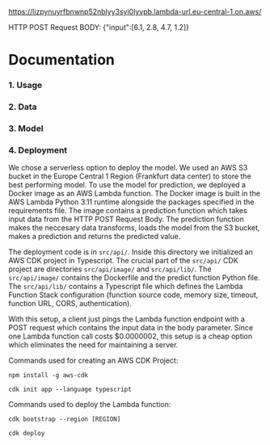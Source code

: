 https://lizpynuyrfbnwnp52nblyy3syi0lyvpb.lambda-url.eu-central-1.on.aws/

HTTP POST Request BODY: {"input":[6.1, 2.8, 4.7, 1.2]}



# Documentation

### 1. Usage

### 2. Data

### 3. Model

### 4. Deployment

We chose a serverless option to deploy the model. We used an AWS S3 bucket in the Europe Central 1 Region (Frankfurt data center) to store the best performing model. To use the model for prediction, we deployed a Docker image as an AWS Lambda function. The Docker image is built in the AWS Lambda Python 3.11 runtime alongside the packages specified in the requirements file. The image contains a prediction function which takes input data from the HTTP POST Request Body. The prediction function makes the neccesary data transforms, loads the model from the S3 bucket, makes a prediction and returns the predicted value.

The deployment code is in ```src/api/```. Inside this directory we initialized an AWS CDK project in Typescript. The crucial part of the ```src/api/``` CDK project are directories ```src/api/image/``` and ```src/api/lib/```. The ```src/api/image/``` contains the Dockerfile and the predict function Python file. The ```src/api/lib/``` contains a Typescript file which defines the Lambda Function Stack configuration (function source code, memory size, timeout, function URL, CORS, authentication).

With this setup, a client just pings the Lambda function endpoint with a POST request which contains the input data in the body parameter. Since one Lambda function call costs $0.0000002, this setup is a cheap option which eliminates the need for maintaining a server.


Commands used for creating an AWS CDK Project:

```npm install -g aws-cdk```

```cdk init app --language typescript```



Commands used to deploy the Lambda function:

```cdk bootstrap --region [REGION]```

```cdk deploy```
